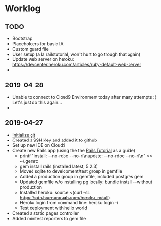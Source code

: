# Worklog

## TODO

- Bootstrap
- Placeholders for basic IA
- Custom guard file
- User setup (a la railstutorial, won't hurt to go trough that again)
- Update web server on heroku: https://devcenter.heroku.com/articles/ruby-default-web-server
- 
## 2019-04-28

- Unable to connect to Cloud9 Environment today after many attempts :( Let's just do this again...
- 

## 2019-04-27

- [Initialize git](https://www.atlassian.com/git/tutorials/setting-up-a-repository) 
- [Created a SSH Key and added it to github](https://help.github.com/en/articles/connecting-to-github-with-ssh)
- Set up new IDE on Cloud9
- Create new Rails app (using the the [Rails Tutorial](https://www.railstutorial.org/book/beginning) as a guide)
  - printf "install: --no-rdoc --no-ri\nupdate:  --no-rdoc --no-ri\n" >> ~/.gemrc
  - gem install rails (installed latest, 5.2.3)
  - Moved sqlite to development/test group in gemfile
  - Added a production group in gemfile, included postgres gem
  - Updated gemfile w/o installing pg locally: bundle install --without production
  - Installed heroku: source <(curl -sL https://cdn.learnenough.com/heroku_install)
  - Heroku login from command line: heroku login -i
  - Test deployment with hello world
- Created a static pages controller
- Added minitest reporters to gem file
